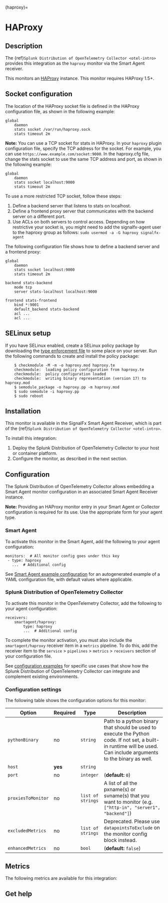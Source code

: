 
(haproxy)=

# HAProxy
<meta name="Description" content="Documentation on haproxy monitor">

## Description

The {ref}`Splunk Distribution of OpenTelemetry Collector <otel-intro>` provides this integration as the `haproxy` monitor via the Smart Agent receiver.

This monitors an [HAProxy](http://www.haproxy.org/) instance. This monitor requires HAProxy 1.5+.


<!--- SETUP --->
## Socket configuration
The location of the HAProxy socket file is defined in the HAProxy configuration file, as shown in the following example:

```
global
    daemon
    stats socket /var/run/haproxy.sock
    stats timeout 2m
```

**Note:** You can use a TCP socket for stats in HAProxy. In your `haproxy` plugin configuration file,
specify the TCP address for the socket. For example, you can use `https://www.example.com/socket:9000`.
In the haproxy.cfg file, change the stats socket to use the same TCP address and port, as
shown in the following example:
```
global
    daemon
    stats socket localhost:9000
    stats timeout 2m
```
To use a more restricted TCP socket, follow these steps:

1. Define a backend server that listens to stats on localhost.
2. Define a frontend proxy server that communicates with the backend server on a different port.
3. Use ACLs on both servers to control access. Depending on how restrictive your socket is, you might need to
add the signalfx-agent user to the haproxy group as follows: `sudo usermod -a -G haproxy signalfx-agent`

The following configuration file shows how to define a backend server and a frontend proxy:

```
global
    daemon
    stats socket localhost:9000
    stats timeout 2m

backend stats-backend
    mode tcp
    server stats-localhost localhost:9000

frontend stats-frontend
    bind *:9001
    default_backend stats-backend
    acl ...
    acl ...
```

<!--- SETUP --->
## SELinux setup

If you have SELinux enabled, create a SELinux policy package by downloading
the [type enforcement
file](https://github.com/signalfx/collectd-haproxy/blob/master/selinux/collectd-haproxy.te)
to some place on your server. Run the following commands to create and install
the policy package:
```
    $ checkmodule -M -m -o haproxy.mod haproxy.te
    checkmodule:  loading policy configuration from haproxy.te
    checkmodule:  policy configuration loaded
    checkmodule:  writing binary representation (version 17) to haproxy.mod
    $ semodule_package -o haproxy.pp -m haproxy.mod
    $ sudo semodule -i haproxy.pp
    $ sudo reboot
```
<!--- changed all above instances of collectd-haproxy to haproxy per updated guidance-->

## Installation

This monitor is available in the SignalFx Smart Agent Receiver, which is part of the {ref}`Splunk Distribution of OpenTelemetry Collector <otel-intro>`.

To install this integration:

1. Deploy the Splunk Distribution of OpenTelemetry Collector to your host or container platform.
2. Configure the monitor, as described in the next section.


## Configuration

The Splunk Distribution of OpenTelemetry Collector allows embedding a Smart Agent monitor configuration in an associated Smart Agent Receiver instance.

**Note:** Providing an HAProxy monitor entry in your Smart Agent or Collector configuration is required for its use. Use the appropriate form for your agent type.

### Smart Agent

To activate this monitor in the Smart Agent, add the following to your agent configuration:

```
monitors:  # All monitor config goes under this key
 - type: haproxy
   ...  # Additional config
```

See <a href="https://docs.splunk.com/Observability/gdi/smart-agent/smart-agent-resources.html#configure-the-smart-agent" target="_blank">Smart Agent example configuration</a> for an autogenerated example of a YAML configuration file, with default values where applicable.

### Splunk Distribution of OpenTelemetry Collector

To activate this monitor in the OpenTelemetry Collector, add the following to your agent configuration:

```
receivers:
    smartagent/haproxy:
        type: haproxy
        ...  # Additional config
```

To complete the monitor activation, you must also include the `smartagent/haproxy` receiver item in a `metrics` pipeline. To do this, add the receiver item to the `service` > `pipelines` > `metrics` > `receivers` section of your configuration file.

See <a href="https://github.com/signalfx/splunk-otel-collector/tree/main/examples" target="_blank">configuration examples</a> for specific use cases that show how the Splunk Distribution of OpenTelemetry Collector can integrate and complement existing environments.

### Configuration settings

The following table shows the configuration options for this monitor:

| Option | Required | Type | Description |
| --- | --- | --- | --- |
| `pythonBinary` | no | `string` | Path to a python binary that should be used to execute the Python code. If not set, a built-in runtime will be used.  Can include arguments to the binary as well. |
| `host` | **yes** | `string` |  |
| `port` | no | `integer` |  (**default:** `0`) |
| `proxiesToMonitor` | no | `list of strings` | A list of all the pxname(s) or svname(s) that you want to monitor (e.g. `["http-in", "server1", "backend"]`) |
| `excludedMetrics` | no | `list of strings` | Deprecated.  Please use `datapointsToExclude` on the monitor config block instead. |
| `enhancedMetrics` | no | `bool` |  (**default:** `false`) |


## Metrics

The following metrics are available for this integration:

<div class="metrics-yaml" url="https://raw.githubusercontent.com/signalfx/integrations/main/haproxy/metrics.yaml"></div>

## Get help

```{include} /_includes/troubleshooting.md
```

